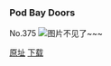 ### Pod Bay Doors
No.375
![图片不见了~~~](https://imgs.xkcd.com/comics/pod_bay_doors.png)

[原址](https://xkcd.com//375) [下载](https://imgs.xkcd.com/comics/pod_bay_doors.png)

